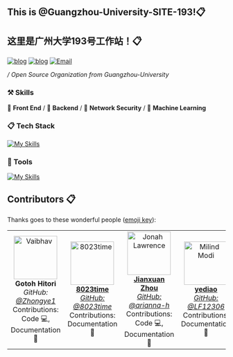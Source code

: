 ## This is @Guangzhou-University-SITE-193!📋

## 这里是广州大学193号工作站！📋

[![blog](https://img.shields.io/badge/HOST-GZHU-blue.svg)](https://www.gzhu.edu.cn/)
[![blog](https://img.shields.io/badge/站长博客-zhongye1.github.io-orange.svg)](zhongye1.github.io)
[![Email](https://img.shields.io/badge/网站-GZHU.site.193-cyan.svg)](zhongye@e.gzhu.edu.cn)


 */ Open Source Organization from Guangzhou-University*



### ⚒ Skills

🥪 **Front End** / 🥗 **Backend** / 🍊 **Network Security** / 🍑 **Machine Learning**



### 📋 Tech Stack

[![My Skills](https://skillicons.dev/icons?i=c,go,rust,python,arduino,lua,nodejs,php,react,next,vue,nuxt,angular,express,tailwindcss,redux,bootstrap,html,css,js,jquery,ts,less,scss,fastapi,django,flask,pytorch,tensorflow,opencv,qt,electron,tauri,threejs)](https://skillicons.dev)

### 🔨 Tools

[![My Skills](https://skillicons.dev/icons?i=mysql,sqlite,redis,postgresql,rabbitmq,docker,kubernetes,nginx,git,npm,pnpm,yarn,vite,vitest,webpack,babel,cmake,anaconda,github,grafana,githubactions,jenkins,figma,aws,azure,gcp,cloudflare,vercel,netlify,heroku)](https://skillicons.dev)

## Contributors 📋

Thanks goes to these wonderful people ([emoji key](https://allcontributors.org/docs/en/emoji-key)):

<div align="center">
  <table>
    <tr>
      <td align="center">
        <a https://github.com/Zhongye1">
          <img src="https://avatars.githubusercontent.com/u/145737758?v=4" alt="Vaibhav" width="100" height="100" />
          <br />
          <strong>Gotoh Hitori</strong>
          <br />
          <em>GitHub: <a href="https://github.com/Zhongye1">@Zhongye1</a></em>
          <br />
          Contributions: Code 💻, Documentation 📖
        </a>
      </td>
      <td align="center">
        <a href="https://github.com/8023time">
          <img src="https://avatars.githubusercontent.com/u/175074711?v=4" alt="8023time" width="100" height="100" />
          <br />
          <strong>8023time</strong>
          <br />
          <em>GitHub: <a href="https://github.com/8023time">@8023time</a></em>
          <br />
          Contributions: Documentation 📖
        </a>
      </td>
      <td align="center">
        <a href="https://github.com/arianna-h">
          <img src="https://avatars.githubusercontent.com/u/139214701?v=4" alt="Jonah Lawrence" width="100" height="100" />
          <br />
          <strong>Jianxuan Zhou</strong>
          <br />
          <em>GitHub: <a href="https://github.com/arianna-h">@arianna-h</a></em>
          <br />
          Contributions: Code 💻, Documentation 📖
        </a>
      </td>
      <td align="center">
        <a href="https://github.com/LF12306">
          <img src="https://avatars.githubusercontent.com/u/100217045?v=4" alt="Milind Modi" width="100" height="100" />
          <br />
          <strong>yediao</strong>
          <br />
          <em>GitHub: <a href="https://github.com/LF12306">@LF12306</a></em>
          <br />
          Contributions: Documentation 📖
        </a>
      </td>
    </tr>
  </table>
</div>
